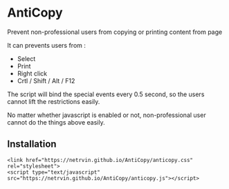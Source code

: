 # AntiCopy
Prevent non-professional users from copying or printing content from page

It can prevents users from :
* Select
* Print
* Right click
* Crtl / Shift / Alt / F12

The script will bind the special events every 0.5 second, so the users cannot lift the restrictions easily.

No matter whether javascript is enabled or not, non-professional user cannot do the things above easily.

## Installation

```
<link href="https://netrvin.github.io/AntiCopy/anticopy.css" rel="stylesheet">
<script type="text/javascript" src="https://netrvin.github.io/AntiCopy/anticopy.js"></script>
```
